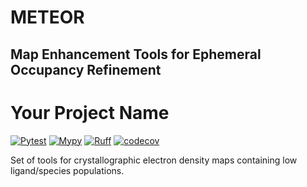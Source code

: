 # METEOR
Map Enhancement Tools for Ephemeral Occupancy Refinement
----------

# Your Project Name

[![Pytest](https://github.com/alisiafadini/meteor/actions/workflows/tests.yml/badge.svg)](https://github.com/your_username/your_repo/actions/workflows/tests.yml)
[![Mypy](https://github.com/alisiafadini/meteor/actions/workflows/mypy.yml/badge.svg)](https://github.com/your_username/your_repo/actions/workflows/mypy.yml)
[![Ruff](https://github.com/alisiafadini/meteor/actions/workflows/lint.yml/badge.svg)](https://github.com/your_username/your_repo/actions/workflows/lint.yml)
[![codecov](https://codecov.io/gh/your_username/your_repo/branch/main/graph/badge.svg)](https://codecov.io/gh/your_username/your_repo)

Set of tools for crystallographic electron density maps containing low ligand/species populations.

